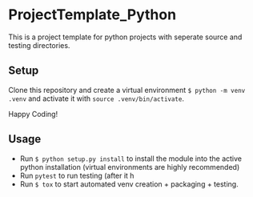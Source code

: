 # ProjectTemplate_Python

This is a project template for python projects with seperate source and testing directories. 

## Setup
Clone this repository and create a virtual environment ```$ python -m venv .venv``` and activate it with ```source .venv/bin/activate```. 

Happy Coding!


## Usage

* Run ```$ python setup.py install``` to install the module into the active python installation (virtual environments are highly recommended)
* Run ```pytest``` to run testing (after it h
* Run ```$ tox``` to start automated venv creation + packaging + testing. 

